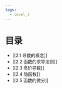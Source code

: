 ```yaml
---
tags:
  - level_2
---
```


# 目录

- [[2.1 导数的概念]]
- [[2.2 函数的求导法则]]
- [[2.3 高阶导数]]
- [[2.4 隐函数]]
- [[2.5 函数的微分]]
